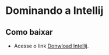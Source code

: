 # Dominando a Intellij
## Como baixar 
 - Acesse o link [Donwload Intellij](https://www.jetbrains.com/pt-br/idea/).
